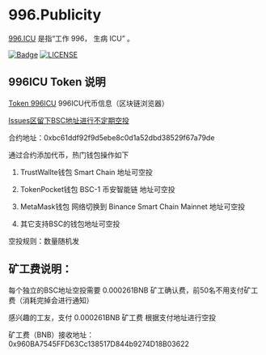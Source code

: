 # 996.Publicity

[996.ICU](https://github.com/996icu/996.ICU) 是指“工作 996， 生病 ICU” 。

[![Badge](https://img.shields.io/badge/link-996.icu-%23FF4D5B.svg?style=flat-square)](https://996.icu/#/zh_CN)
[![LICENSE](https://img.shields.io/badge/license-Anti%20996-blue.svg?style=flat-square)](https://github.com/996icu/996.ICU/blob/master/LICENSE)

## 996ICU Token 说明

[Token 996ICU](https://bscscan.com/token/0xbc61ddf92f9d5ebe8c0d1a52dbd38529f67a79de) 996ICU代币信息（区块链浏览器）


[Issues区留下BSC地址进行不定期空投](https://github.com/githubmll/996.Publicity/issues/10) 

合约地址：0xbc61ddf92f9d5ebe8c0d1a52dbd38529f67a79de

通过合约添加代币，热门钱包操作如下

1. TrustWallte钱包 Smart Chain 地址可空投

2. TokenPocket钱包 BSC-1 币安智能链 地址可空投

3. MetaMask钱包 网络切换到 Binance Smart Chain Mainnet 地址可空投

4. 其它支持BSC的钱包地址可空投

空投规则：数量随机发

## 矿工费说明：

每个独立的BSC地址空投需要 0.000261BNB 矿工确认费，前50名不用支付矿工费（消耗完掉会进行通知）

感兴趣的工友，支付 0.000261BNB 矿工费 根据支付地址进行空投

矿工费（BNB）接收地址：0x960BA7545FFD63Cc138517D844b9274D18B03622
